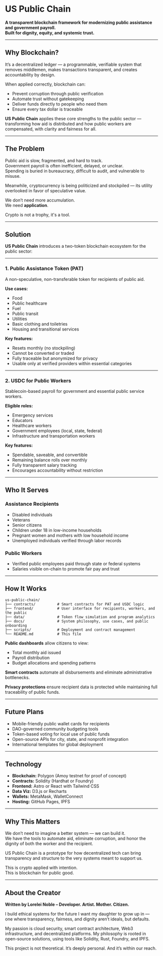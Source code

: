 # US Public Chain

**A transparent blockchain framework for modernizing public assistance and government payroll.  
Built for dignity, equity, and systemic trust.**

---

## Why Blockchain?

It’s a decentralized ledger — a programmable, verifiable system that removes middlemen, makes transactions transparent, and creates accountability by design.

When applied correctly, blockchain can:
- Prevent corruption through public verification
- Automate trust without gatekeeping
- Deliver funds directly to people who need them
- Ensure every tax dollar is traceable

**US Public Chain** applies these core strengths to the public sector — transforming how aid is distributed and how public workers are compensated, with clarity and fairness for all.

---

## The Problem

Public aid is slow, fragmented, and hard to track.  
Government payroll is often inefficient, delayed, or unclear.  
Spending is buried in bureaucracy, difficult to audit, and vulnerable to misuse.  

Meanwhile, cryptocurrency is being politicized and stockpiled — its utility overlooked in favor of speculative value.

We don’t need more accumulation.  
We need **application**.

Crypto is not a trophy, it's a tool. 

---

## Solution

**US Public Chain** introduces a two-token blockchain ecosystem for the public sector:

---

### 1. Public Assistance Token (PAT)

A non-speculative, non-transferable token for recipients of public aid.

**Use cases:**
- Food
- Public healthcare
- Fuel
- Public transit
- Utilities
- Basic clothing and toiletries
- Housing and transitional services

**Key features:**
- Resets monthly (no stockpiling)
- Cannot be converted or traded
- Fully traceable but anonymized for privacy
- Usable only at verified providers within essential categories

---

### 2. USDC for Public Workers

Stablecoin-based payroll for government and essential public service workers.

**Eligible roles:**
- Emergency services
- Educators
- Healthcare workers
- Government employees (local, state, federal)
- Infrastructure and transportation workers

**Key features:**
- Spendable, saveable, and convertible
- Remaining balance rolls over monthly
- Fully transparent salary tracking
- Encourages accountability without restriction

---

## Who It Serves

### Assistance Recipients
- Disabled individuals
- Veterans
- Senior citizens
- Children under 18 in low-income households
- Pregnant women and mothers with low household income
- Unemployed individuals verified through labor records

### Public Workers
- Verified public employees paid through state or federal systems
- Salaries visible on-chain to promote fair pay and trust

---

## How It Works

```
us-public-chain/
├── contracts/          # Smart contracts for PAT and USDC logic
├── frontend/           # User interface for recipients, workers, and the public
├── data/               # Token flow simulation and program analytics
├── docs/               # System philosophy, use cases, and public onboarding
├── scripts/            # Deployment and contract management
└── README.md           # This file
```
**Public dashboards** allow citizens to view:
- Total monthly aid issued
- Payroll distribution
- Budget allocations and spending patterns

**Smart contracts** automate all disbursements and eliminate administrative bottlenecks.

**Privacy protections** ensure recipient data is protected while maintaining full traceability of public funds.

---

## Future Plans

- Mobile-friendly public wallet cards for recipients  
- DAO-governed community budgeting tools  
- Token-based voting for local use of public funds  
- Open-source APIs for city, state, and nonprofit integration  
- International templates for global deployment

---

## Technology

- **Blockchain:** Polygon (Amoy testnet for proof of concept)
- **Contracts:** Solidity (Hardhat or Foundry)
- **Frontend:** Astro or React with Tailwind CSS
- **Data Viz:** D3.js or Recharts
- **Wallets:** MetaMask, WalletConnect
- **Hosting:** GitHub Pages, IPFS

---

## Why This Matters

We don’t need to imagine a better system — we can build it.  
We have the tools to automate aid, eliminate corruption, and honor the dignity of both the worker and the recipient.

US Public Chain is a prototype for how decentralized tech can bring transparency and structure to the very systems meant to support us.

This is crypto applied with intention.  
This is blockchain for public good.

---

## About the Creator

**Written by Lorelei Noble – Developer. Artist. Mother. Citizen.**

I build ethical systems for the future I want my daughter to grow up in — one where transparency, fairness, and dignity aren’t ideals, but defaults.

My passion is cloud security, smart contract architecture, Web3 infrastructure, and decentralized platforms. My philosophy is rooted in open-source solutions,  using tools like Solidity, Rust, Foundry, and IPFS.

This project is not theoretical. It’s deeply personal. And it’s within our reach.

